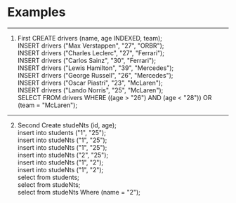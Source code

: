 # Examples

---

1. First
CREATE drivers (name, age INDEXED, team);  
INSERT drivers ("Max Verstappen", "27", "ORBR");  
INSERT drivers ("Charles Leclerc", "27", "Ferrari");  
INSERT drivers ("Carlos Sainz", "30", "Ferrari");  
INSERT drivers ("Lewis Hamilton", "39", "Mercedes");  
INSERT drivers ("George Russell", "26", "Mercedes");  
INSERT drivers ("Oscar Piastri", "23", "McLaren");  
INSERT drivers ("Lando Norris", "25", "McLaren");  
SELECT FROM drivers WHERE ((age > "26") AND (age < "28")) OR (team = "McLaren");  

---

2. Second
Create studeNts (id, age);  
insert into students ("1", "25");  
insert into studeNts ("1", "25");  
insert into studeNts ("1", "25");  
insert into studeNts ("2", "25");  
insert into studeNts ("1", "2");  
insert into studeNts ("1", "2");  
select from students;  
select from studeNts;  
select from studeNts Where (name = "2");  
